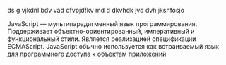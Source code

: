 ds g vjkdnl bdv väd
dfvpjdfkv md d
dkvhdk jvd
dvh jkshfosjo

JavaScript — мультипарадигменный язык программирования. Поддерживает объектно-ориентированный, императивный и функциональный стили.
Является реализацией спецификации ECMAScript. JavaScript обычно используется как встраиваемый язык для программного доступа к объектам приложений